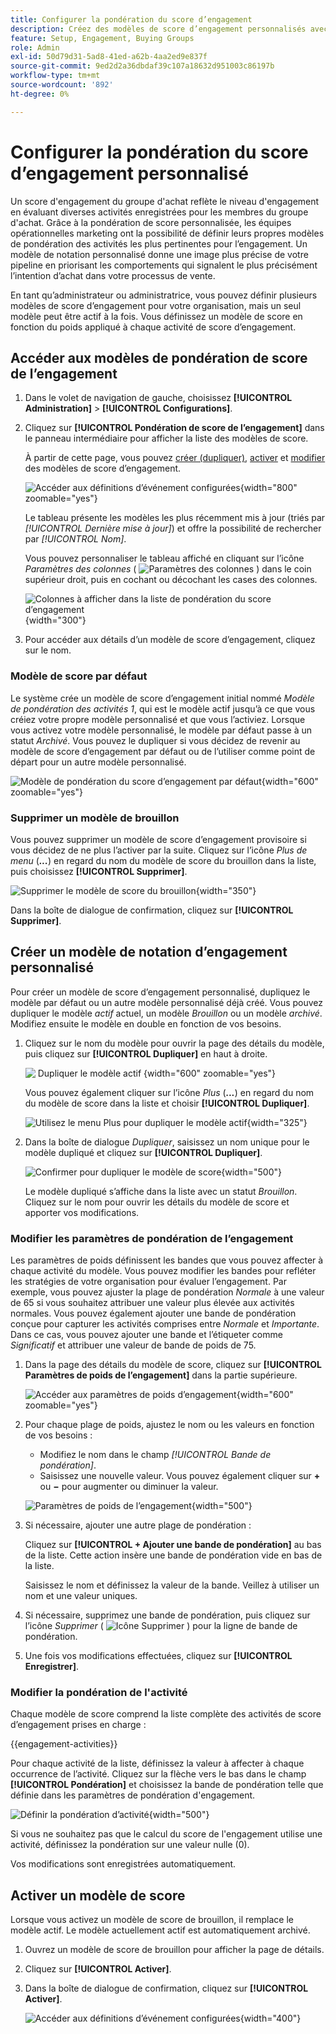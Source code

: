 ```yaml
---
title: Configurer la pondération du score d’engagement
description: Créez des modèles de score d’engagement personnalisés avec des activités pondérées pour mesurer précisément l’engagement et l’intention du groupe d’achat dans Journey Optimizer B2B edition.
feature: Setup, Engagement, Buying Groups
role: Admin
exl-id: 50d79d31-5ad8-41ed-a62b-4aa2ed9e837f
source-git-commit: 9ed2d2a36dbdaf39c107a18632d951003c86197b
workflow-type: tm+mt
source-wordcount: '892'
ht-degree: 0%

---
```


# Configurer la pondération du score d’engagement personnalisé

Un score d&#39;engagement du groupe d&#39;achat reflète le niveau d&#39;engagement en évaluant diverses activités enregistrées pour les membres du groupe d&#39;achat. Grâce à la pondération de score personnalisée, les équipes opérationnelles marketing ont la possibilité de définir leurs propres modèles de pondération des activités les plus pertinentes pour l’engagement. Un modèle de notation personnalisé donne une image plus précise de votre pipeline en priorisant les comportements qui signalent le plus précisément l’intention d’achat dans votre processus de vente.

En tant qu’administrateur ou administratrice, vous pouvez définir plusieurs modèles de score d’engagement pour votre organisation, mais un seul modèle peut être actif à la fois. Vous définissez un modèle de score en fonction du poids appliqué à chaque activité de score d’engagement.

## Accéder aux modèles de pondération de score de l’engagement

1. Dans le volet de navigation de gauche, choisissez **[!UICONTROL Administration]** > **[!UICONTROL Configurations]**.

1. Cliquez sur **[!UICONTROL Pondération de score de l’engagement]** dans le panneau intermédiaire pour afficher la liste des modèles de score.

   À partir de cette page, vous pouvez [créer (dupliquer)](#create-an-engagement-score-model), [activer](#activate-a-score-model) et [modifier](#change-the-engagement-weighting-settings) des modèles de score d’engagement.

   ![Accéder aux définitions d’événement configurées](./assets/configuration-engagement-scoring-list.png){width="800" zoomable="yes"}

   Le tableau présente les modèles les plus récemment mis à jour (triés par _[!UICONTROL Dernière mise à jour]_) et offre la possibilité de rechercher par _[!UICONTROL Nom]_.

   Vous pouvez personnaliser le tableau affiché en cliquant sur l’icône _Paramètres des colonnes_ ( ![Paramètres des colonnes](../assets/do-not-localize/icon-column-settings.svg) ) dans le coin supérieur droit, puis en cochant ou décochant les cases des colonnes.

   ![Colonnes à afficher dans la liste de pondération du score d’engagement](./assets/configuration-engagement-scoring-list-columns.png){width="300"}

1. Pour accéder aux détails d’un modèle de score d’engagement, cliquez sur le nom.

### Modèle de score par défaut

Le système crée un modèle de score d’engagement initial nommé _Modèle de pondération des activités 1_, qui est le modèle actif jusqu’à ce que vous créiez votre propre modèle personnalisé et que vous l’activiez. Lorsque vous activez votre modèle personnalisé, le modèle par défaut passe à un statut _Archivé_. Vous pouvez le dupliquer si vous décidez de revenir au modèle de score d’engagement par défaut ou de l’utiliser comme point de départ pour un autre modèle personnalisé.

![Modèle de pondération du score d’engagement par défaut](./assets/configuration-engagement-scoring-model-default.png){width="600" zoomable="yes"}

### Supprimer un modèle de brouillon

Vous pouvez supprimer un modèle de score d’engagement provisoire si vous décidez de ne plus l’activer par la suite. Cliquez sur l’icône _Plus de menu_ (***...***) en regard du nom du modèle de score du brouillon dans la liste, puis choisissez **[!UICONTROL Supprimer]**.

![Supprimer le modèle de score du brouillon](./assets/configuration-engagement-scoring-model-more-delete.png){width="350"}

Dans la boîte de dialogue de confirmation, cliquez sur **[!UICONTROL Supprimer]**.

## Créer un modèle de notation d’engagement personnalisé

Pour créer un modèle de score d’engagement personnalisé, dupliquez le modèle par défaut ou un autre modèle personnalisé déjà créé. Vous pouvez dupliquer le modèle _actif_ actuel, un modèle _Brouillon_ ou un modèle _archivé_. Modifiez ensuite le modèle en double en fonction de vos besoins.

1. Cliquez sur le nom du modèle pour ouvrir la page des détails du modèle, puis cliquez sur **[!UICONTROL Dupliquer]** en haut à droite.

   ![&#x200B; Dupliquer le modèle actif &#x200B;](./assets/configuration-engagement-scoring-model-duplicate.png){width="600" zoomable="yes"}

   Vous pouvez également cliquer sur l’icône _Plus_ (***...***) en regard du nom du modèle de score dans la liste et choisir **[!UICONTROL Dupliquer]**.

   ![Utilisez le menu Plus pour dupliquer le modèle actif](./assets/configuration-engagement-scoring-model-more-duplicate.png){width="325"}

1. Dans la boîte de dialogue _Dupliquer_, saisissez un nom unique pour le modèle dupliqué et cliquez sur **[!UICONTROL Dupliquer]**.

   ![Confirmer pour dupliquer le modèle de score](./assets/configuration-engagement-scoring-model-duplicate-dialog.png){width="500"}

   Le modèle dupliqué s’affiche dans la liste avec un statut _Brouillon_. Cliquez sur le nom pour ouvrir les détails du modèle de score et apporter vos modifications.

### Modifier les paramètres de pondération de l’engagement

Les paramètres de poids définissent les bandes que vous pouvez affecter à chaque activité du modèle. Vous pouvez modifier les bandes pour refléter les stratégies de votre organisation pour évaluer l’engagement. Par exemple, vous pouvez ajuster la plage de pondération _Normale_ à une valeur de 65 si vous souhaitez attribuer une valeur plus élevée aux activités normales. Vous pouvez également ajouter une bande de pondération conçue pour capturer les activités comprises entre _Normale_ et _Importante_. Dans ce cas, vous pouvez ajouter une bande et l’étiqueter comme _Significatif_ et attribuer une valeur de bande de poids de 75.

1. Dans la page des détails du modèle de score, cliquez sur **[!UICONTROL Paramètres de poids de l’engagement]** dans la partie supérieure.

   ![Accéder aux paramètres de poids d’engagement](./assets/configuration-engagement-scoring-model-weight-settings-button.png){width="600" zoomable="yes"}

1. Pour chaque plage de poids, ajustez le nom ou les valeurs en fonction de vos besoins :

   * Modifiez le nom dans le champ _[!UICONTROL Bande de pondération]_.
   * Saisissez une nouvelle valeur. Vous pouvez également cliquer sur **&plus;** ou **−** pour augmenter ou diminuer la valeur.

   ![Paramètres de poids de l’engagement](./assets/configuration-engagement-scoring-model-weight-settings.png){width="500"}

1. Si nécessaire, ajouter une autre plage de pondération :

   Cliquez sur **[!UICONTROL + Ajouter une bande de pondération]** au bas de la liste. Cette action insère une bande de pondération vide en bas de la liste.

   Saisissez le nom et définissez la valeur de la bande. Veillez à utiliser un nom et une valeur uniques.

1. Si nécessaire, supprimez une bande de pondération, puis cliquez sur l’icône _Supprimer_ ( ![Icône Supprimer](../assets/do-not-localize/icon-delete-outline.svg) ) pour la ligne de bande de pondération.

1. Une fois vos modifications effectuées, cliquez sur **[!UICONTROL Enregistrer]**.

### Modifier la pondération de l&#39;activité

Chaque modèle de score comprend la liste complète des activités de score d’engagement prises en charge :

{{engagement-activities}}

Pour chaque activité de la liste, définissez la valeur à affecter à chaque occurrence de l’activité. Cliquez sur la flèche vers le bas dans le champ **[!UICONTROL Pondération]** et choisissez la bande de pondération telle que définie dans les paramètres de pondération d&#39;engagement.

![Définir la pondération d’activité](./assets/configuration-engagement-scoring-model-set-activity-weighting.png){width="500"}

Si vous ne souhaitez pas que le calcul du score de l&#39;engagement utilise une activité, définissez la pondération sur une valeur nulle (0).

Vos modifications sont enregistrées automatiquement.

## Activer un modèle de score

Lorsque vous activez un modèle de score de brouillon, il remplace le modèle actif. Le modèle actuellement actif est automatiquement archivé.

1. Ouvrez un modèle de score de brouillon pour afficher la page de détails.

1. Cliquez sur **[!UICONTROL Activer]**.

1. Dans la boîte de dialogue de confirmation, cliquez sur **[!UICONTROL Activer]**.

   ![Accéder aux définitions d’événement configurées](./assets/configuration-engagement-scoring-activate-dialog.png){width="400"}
